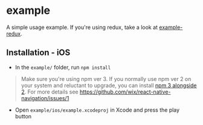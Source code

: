 # example

A simple usage example. If you're using redux, take a look at [example-redux](../example-redux).

## Installation - iOS

* In the `example/` folder, run `npm install`

> Make sure you're using npm ver 3. If you normally use npm ver 2 on your system and reluctant to upgrade, you can install [npm 3 alongside 2](https://www.npmjs.com/package/npm3). For more details see https://github.com/wix/react-native-navigation/issues/1

* Open `example/ios/example.xcodeproj` in Xcode and press the play button
